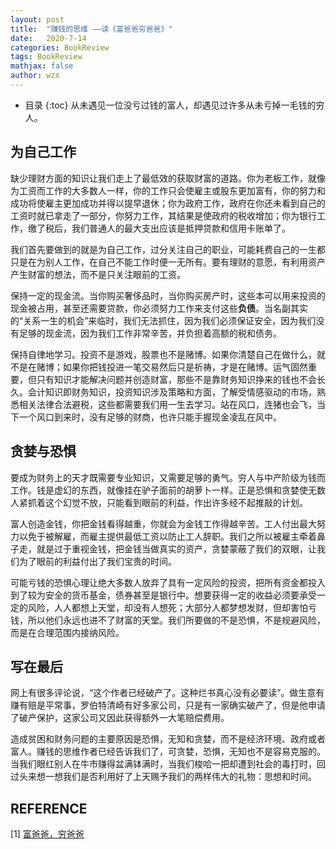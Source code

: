 ```yaml
---
layout: post
title:  "赚钱的思维 ——读《富爸爸穷爸爸》"
date:   2020-7-14
categories: BookReview
tags: BookReview
mathjax: false
author: wzx
---
```


- 目录
{:toc}
从未遇见一位没亏过钱的富人，却遇见过许多从未亏掉一毛钱的穷人。






## 为自己工作

缺少理财方面的知识让我们走上了最低效的获取财富的道路。你为老板工作，就像为工资而工作的大多数人一样，你的工作只会使雇主或股东更加富有，你的努力和成功将使雇主更加成功并得以提早退休；你为政府工作，政府在你还未看到自己的工资时就已拿走了一部分，你努力工作，其结果是使政府的税收增加；你为银行工作，缴了税后，我们普通人的最大支出应该是抵押贷款和信用卡账单了。

我们首先要做到的就是为自己工作，过分关注自己的职业，可能耗费自己的一生都只是在为别人工作，在自己不能工作时便一无所有。要有理财的意愿，有利用资产产生财富的想法，而不是只关注眼前的工资。

保持一定的现金流。当你购买奢侈品时，当你购买房产时，这些本可以用来投资的现金被占用，甚至还需要贷款，你必须努力工作来支付这些**负债**。当名副其实的“关系一生的机会”来临时，我们无法抓住，因为我们必须保证安全，因为我们没有足够的现金流，因为我们工作非常辛苦，并负担着高额的税和债务。

保持自律地学习。投资不是游戏，股票也不是赌博。如果你清楚自己在做什么，就不是在赌博；如果你把钱投进一笔交易然后只是祈祷，才是在赌博。运气固然重要，但只有知识才能解决问题并创造财富，那些不是靠财务知识挣来的钱也不会长久。会计知识即财务知识，投资知识涉及策略和方面，了解受情感驱动的市场，熟悉相关法律合法避税，这些都需要我们用一生去学习。站在风口，连猪也会飞，当下一个风口到来时，没有足够的财商，也许只能手握现金凌乱在风中。

## 贪婪与恐惧

要成为财务上的天才既需要专业知识，又需要足够的勇气。穷人与中产阶级为钱而工作。钱是虚幻的东西，就像挂在驴子面前的胡萝卜一样。正是恐惧和贪婪使无数人紧抓着这个幻觉不放，只能看到眼前的利益，作出许多经不起推敲的计划。

富人创造金钱，你把金钱看得越重，你就会为金钱工作得越辛苦。工人付出最大努力以免于被解雇，而雇主提供最低工资以防止工人辞职。我们之所以被雇主牵着鼻子走，就是过于重视金钱，把金钱当做真实的资产，贪婪蒙蔽了我们的双眼，让我们为了眼前的利益付出了我们宝贵的时间。

可能亏钱的恐惧心理让绝大多数人放弃了具有一定风险的投资，把所有资金都投入到了较为安全的货币基金，债券甚至是银行中。想要获得一定的收益必须要承受一定的风险，人人都想上天堂，却没有人想死；大部分人都梦想发财，但却害怕亏钱，所以他们永远也进不了财富的天堂。我们所要做的不是恐惧，不是规避风险，而是在合理范围内接纳风险。

## 写在最后

网上有很多评论说，“这个作者已经破产了。这种烂书真心没有必要读”。做生意有赚有赔是平常事，罗伯特清崎有好多家公司，只是有一家确实破产了，但是他申请了破产保护，这家公司又因此获得额外一大笔赔偿费用。

造成贫困和财务问题的主要原因是恐惧，无知和贪婪，而不是经济环境、政府或者富人。赚钱的思维作者已经告诉我们了，可贪婪，恐惧，无知也不是容易克服的。当我们眼红别人在牛市赚得盆满钵满时，当我们梭哈一把却遭到社会的毒打时，回过头来想一想我们是否利用好了上天赐予我们的两样伟大的礼物：思想和时间。

## REFERENCE

[1] [富爸爸，穷爸爸](https://book.douban.com/subject/1033778/)